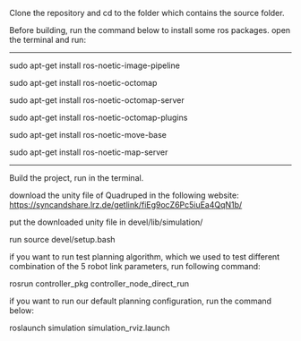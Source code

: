 Clone the repository and cd to the folder which contains the source folder.

Before building, run the command below to install some ros packages. open the terminal and run:

------------------------------------------------------------------------------------------------
sudo apt-get install ros-noetic-image-pipeline

sudo apt-get install ros-noetic-octomap

sudo apt-get install ros-noetic-octomap-server

sudo apt-get install ros-noetic-octomap-plugins

sudo apt-get install ros-noetic-move-base

sudo apt-get install ros-noetic-map-server

------------------------------------------------------------------------------------------------

Build the project, run <catkin build> in the terminal.

download the unity file of Quadruped in the following website: https://syncandshare.lrz.de/getlink/fiEg9ocZ6Pc5iuEa4QqN1b/

put the downloaded unity file in devel/lib/simulation/

run source devel/setup.bash

if you want to run test planning algorithm, which we used to test different combination of the 5 robot link parameters, run following command:

rosrun controller_pkg controller_node_direct_run

if you want to run our default planning configuration, run the command below:

roslaunch simulation simulation_rviz.launch 


